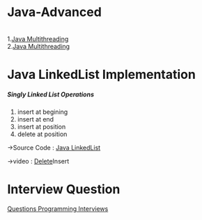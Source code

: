 <h1>Java-Advanced</h1></br>
1.<a href="https://www.tutorialspoint.com/java/java_multithreading.htm">Java Multithreading</a></br>
2.<a href="https://beginnersbook.com/2013/03/multithreading-in-java/">Java Multithreading</a></br>

<h1>Java LinkedList Implementation</h1>
<h5>Singly Linked List Operations</h5>
 
1. insert at begining
2. insert at end
3. insert at position
4. delete at position</br>
<p>&#8594;Source Code : <a href="https://www.sanfoundry.com/java-program-implement-singly-linked-list/">Java LinkedList</a></p>
<p>&#8594;video : <a href="https://www.youtube.com/watch?v=2S8E2eGIEjg"/>Delete</a><href="https://www.youtube.com/watch?v=S2is24gCeNU&t=54s"/>Insert</a></p>

<h1>Interview Question</h1>
<a href="http://www.codespaghetti.com/interview-questions/">Questions Programming Interviews</a></br>
